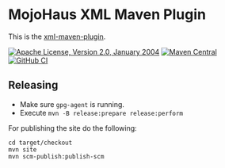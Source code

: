 # MojoHaus XML Maven Plugin

This is the [xml-maven-plugin](https://www.mojohaus.org/xml-maven-plugin/).
 
[![Apache License, Version 2.0, January 2004](https://img.shields.io/github/license/mojohaus/xml-maven-plugin.svg?label=License)](https://www.apache.org/licenses/)
[![Maven Central](https://img.shields.io/maven-central/v/org.codehaus.mojo/xml-maven-plugin.svg?label=Maven%20Central)](https://search.maven.org/#search%7Cga%7C1%7Cxml-maven-plugin)
[![GitHub CI](https://github.com/mojohaus/xml-maven-plugin/actions/workflows/maven.yml/badge.svg)](https://github.com/mojohaus/xml-maven-plugin/actions/workflows/maven.yml)

## Releasing

* Make sure `gpg-agent` is running.
* Execute `mvn -B release:prepare release:perform`

For publishing the site do the following:

```
cd target/checkout
mvn site
mvn scm-publish:publish-scm
```
